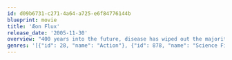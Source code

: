 ```yaml
---
id: d09b6731-c271-4a64-a725-e6f84776144b
blueprint: movie
title: 'Æon Flux'
release_date: '2005-11-30'
overview: "400 years into the future, disease has wiped out the majority of the world's population, except one walled city, Bregna, ruled by a congress of scientists. When Æon Flux, the top operative in the underground 'Monican' rebellion, is sent on a mission to kill a government leader, she uncovers a world of secrets."
genres: '[{"id": 28, "name": "Action"}, {"id": 878, "name": "Science Fiction"}]'
---
```

